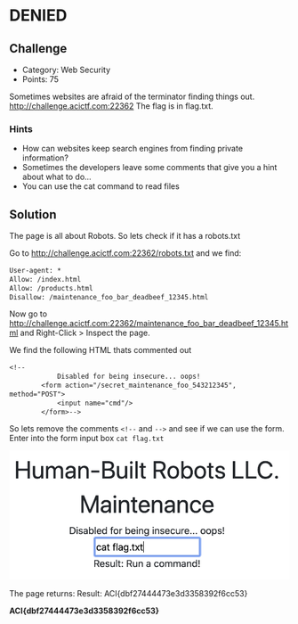 # DENIED

## Challenge
* Category: Web Security
* Points: 75

Sometimes websites are afraid of the terminator finding things out. http://challenge.acictf.com:22362 The flag is in flag.txt.

### Hints
* How can websites keep search engines from finding private information?
* Sometimes the developers leave some comments that give you a hint about what to do...
* You can use the cat command to read files


## Solution

The page is all about Robots. So lets check if it has a robots.txt

Go to http://challenge.acictf.com:22362/robots.txt and we find:

```
User-agent: *
Allow: /index.html
Allow: /products.html
Disallow: /maintenance_foo_bar_deadbeef_12345.html
```

Now go to http://challenge.acictf.com:22362/maintenance_foo_bar_deadbeef_12345.html and Right-Click > Inspect the page.

We find the following HTML thats commented out
```
<!--
            Disabled for being insecure... oops!
        <form action="/secret_maintenance_foo_543212345", method="POST">
            <input name="cmd"/>
        </form>-->
```

So lets remove the comments `<!--` and `-->` and see if we can use the form. Enter into the form input box `cat flag.txt`

![command](command.png)

The page returns:
Result: ACI{dbf27444473e3d3358392f6cc53}

**ACI{dbf27444473e3d3358392f6cc53}**
